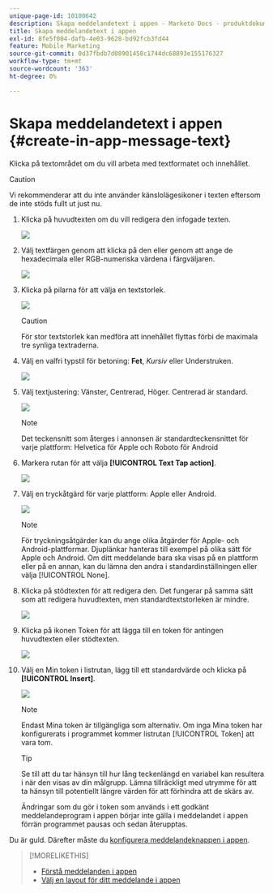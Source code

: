 ```yaml
---
unique-page-id: 10100642
description: Skapa meddelandetext i appen - Marketo Docs - produktdokumentation
title: Skapa meddelandetext i appen
exl-id: 8fe5f004-dafb-4e03-9628-bd92fcb3fd44
feature: Mobile Marketing
source-git-commit: 0d37fbdb7d08901458c1744dc68893e155176327
workflow-type: tm+mt
source-wordcount: '363'
ht-degree: 0%

---
```


# Skapa meddelandetext i appen {#create-in-app-message-text}

Klicka på textområdet om du vill arbeta med textformatet och innehållet.

>[!CAUTION]
>
>Vi rekommenderar att du inte använder känslolägesikoner i texten eftersom de inte stöds fullt ut just nu.

1. Klicka på huvudtexten om du vill redigera den infogade texten.

   ![](assets/image2016-5-6-9-3a56-3a56.png)

1. Välj textfärgen genom att klicka på den eller genom att ange de hexadecimala eller RGB-numeriska värdena i färgväljaren.

   ![](assets/image2016-5-6-9-3a59-3a1.png)

1. Klicka på pilarna för att välja en textstorlek.

   ![](assets/image2016-5-6-10-3a6-3a51.png)

   >[!CAUTION]
   >
   >För stor textstorlek kan medföra att innehållet flyttas förbi de maximala tre synliga textraderna.

1. Välj en valfri typstil för betoning: **Fet**, _Kursiv_ eller Understruken.

   ![](assets/image2016-5-6-10-3a15-3a32.png)

1. Välj textjustering: Vänster, Centrerad, Höger. Centrerad är standard.

   ![](assets/image2016-5-6-10-3a18-3a45.png)

   >[!NOTE]
   >
   >Det teckensnitt som återges i annonsen är standardteckensnittet för varje plattform: Helvetica för Apple och Roboto för Android

1. Markera rutan för att välja **[!UICONTROL Text Tap action]**.

   ![](assets/image2016-5-6-10-3a20-3a41.png)

1. Välj en tryckåtgärd för varje plattform: Apple eller Android.

   ![](assets/image2016-5-6-10-3a22-3a12.png)

   >[!NOTE]
   >
   >För tryckningsåtgärder kan du ange olika åtgärder för Apple- och Android-plattformar. Djuplänkar hanteras till exempel på olika sätt för Apple och Android. Om ditt meddelande bara ska visas på en plattform eller på en annan, kan du lämna den andra i standardinställningen eller välja [!UICONTROL None].

1. Klicka på stödtexten för att redigera den. Det fungerar på samma sätt som att redigera huvudtexten, men standardtextstorleken är mindre.

   ![](assets/image2016-5-6-10-3a26-3a27.png)

1. Klicka på ikonen Token för att lägga till en token för antingen huvudtexten eller stödtexten.

   ![](assets/image2016-5-6-10-3a29-3a2.png)

1. Välj en Min token i listrutan, lägg till ett standardvärde och klicka på **[!UICONTROL Insert]**.

   ![](assets/mytoken.png)

   >[!NOTE]
   >
   >Endast Mina token är tillgängliga som alternativ. Om inga Mina token har konfigurerats i programmet kommer listrutan [!UICONTROL Token] att vara tom.

   >[!TIP]
   >
   >Se till att du tar hänsyn till hur lång teckenlängd en variabel kan resultera i när den visas av din målgrupp. Lämna tillräckligt med utrymme för att ta hänsyn till potentiellt längre värden för att förhindra att de skärs av.

   Ändringar som du gör i token som används i ett godkänt meddelandeprogram i appen börjar inte gälla i meddelandet i appen förrän programmet pausas och sedan återupptas.

Du är guld. Därefter måste du [konfigurera meddelandeknappen i appen](/help/marketo/product-docs/mobile-marketing/in-app-messages/creating-in-app-messages/set-up-the-in-app-message-button.md).

>[!MORELIKETHIS]
>
>* [Förstå meddelanden i appen](/help/marketo/product-docs/mobile-marketing/in-app-messages/understanding-in-app-messages.md)
>* [Välj en layout för ditt meddelande i appen](/help/marketo/product-docs/mobile-marketing/in-app-messages/creating-in-app-messages/choose-a-layout-for-your-in-app-message.md)
